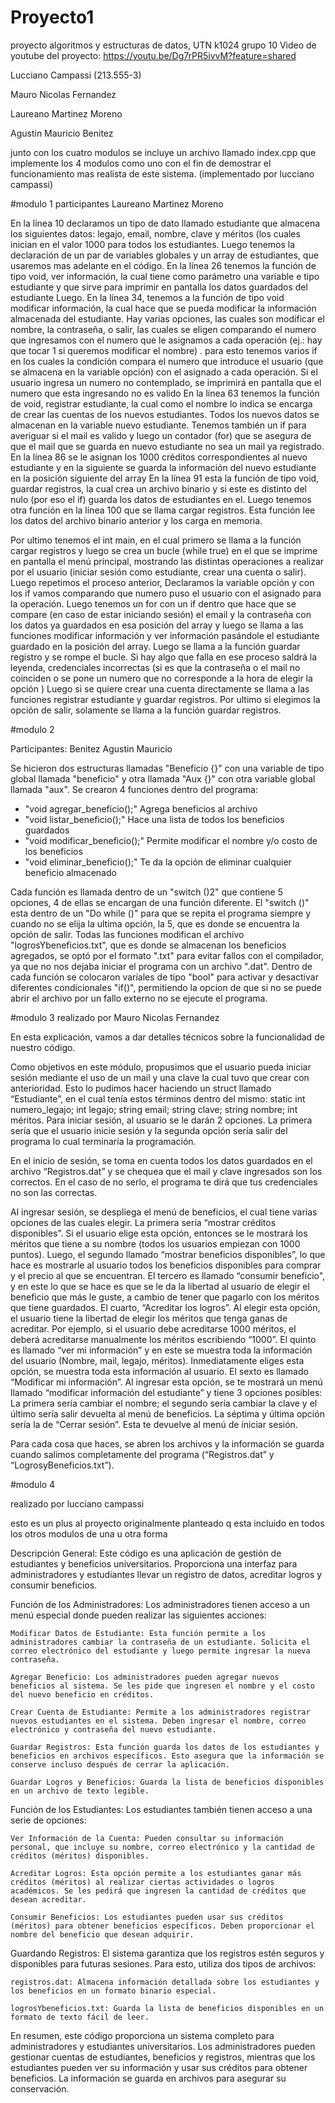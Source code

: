 # Proyecto1
proyecto algoritmos y estructuras de datos, UTN k1024 grupo 10
Video de youtube del proyecto: https://youtu.be/Dg7rPR5ivvM?feature=shared

Lucciano Campassi (213.555-3)

Mauro Nicolas Fernandez

Laureano Martinez Moreno

Agustin Mauricio Benitez

junto con los cuatro modulos se incluye un archivo llamado index.cpp que implemente los 4 modulos como uno con el fin de demostrar el funcionamiento mas realista de este sistema. (implementado por lucciano campassi)

#modulo 1
participantes Laureano Martinez Moreno

En la línea 10 declaramos un tipo de dato llamado estudiante que almacena los siguientes datos: legajo, email, nombre, clave y méritos (los cuales inician en el valor 1000 para todos los estudiantes.
Luego tenemos la declaración de un par de variables globales y un array de estudiantes, que usaremos mas adelante en el código.
En la línea 26 tenemos la función de tipo void, ver información, la cual tiene como parámetro una variable e tipo estudiante y que sirve para imprimir en pantalla los datos guardados del estudiante 
Luego. En la línea 34, tenemos a la función de tipo void modificar información, la cual hace que se pueda modificar la información almacenada del estudiante. Hay varias opciones, las cuales son modificar el nombre, la contraseña, o salir, las cuales se eligen comparando el numero que ingresamos con el numero que le asignamos a cada operación (ej.: hay que tocar 1 si queremos modificar el nombre) . para esto tenemos varios if en los cuales la condición compara el numero que introduce el usuario (que se almacena en la variable opción) con el asignado a cada operación. Si el usuario ingresa un numero no contemplado, se imprimirá en pantalla que el numero que esta ingresando no es valido
En la línea 63 tenemos la función de void, registrar estudiante, la cual como el nombre lo indica se encarga de crear las cuentas de los nuevos estudiantes. Todos los nuevos datos se almacenan en la variable nuevo estudiante. Tenemos también un if para averiguar si el mail es valido y luego un contador (for) que se asegura de que el mail que se guarda en nuevo estudiante no sea un mail ya registrado. En la línea 86 se le asignan los 1000 créditos correspondientes al nuevo estudiante y en la siguiente se guarda la información del nuevo estudiante en la posición siguiente del array
En la línea 91 esta la función de tipo void, guardar registros, la cual crea un archivo binario y si este es distinto del nulo (por eso el if) guarda los datos de estudiantes en el. Luego tenemos otra función en la línea 100 que se llama cargar registros. Esta función lee los datos del archivo binario anterior y los carga en memoria.

Por ultimo tenemos el int main, en el cual primero se llama a la función cargar registros y luego se crea un bucle (while true) en el que se imprime en pantalla el menú principal, mostrando las distintas operaciones a realizar por el usuario (iniciar sesión como estudiante, crear una cuenta o salir). Luego repetimos el proceso anterior, Declaramos la variable opción y con los if vamos comparando que numero puso el usuario con el asignado para la operación. Luego tenemos un for con un if dentro que hace que se compare (en caso de estar iniciando sesión) el email y la contraseña con los datos ya guardados en esa posición del array y luego se llama a las funciones modificar información y ver información pasándole el estudiante guardado en la posición del array. Luego se llama a la función guardar registro y se rompe el bucle. Si hay algo que falla en ese proceso saldrá la leyenda, credenciales incorrectas (si es que la contraseña o el mail no coinciden o se pone un numero que no corresponde a la hora de elegir la opción ) 
Luego si se quiere crear una cuenta directamente se llama a las funciones registrar estudiante y guardar registros. Por ultimo si elegimos la opción de salir, solamente se llama a la función guardar registros.

#modulo 2

Participantes: Benitez Agustin Mauricio

Se hicieron dos estructuras llamadas "Beneficio {}" con una variable de tipo global llamada "beneficio" y otra llamada "Aux {}" con otra variable global llamada "aux". 
Se crearon 4 funciones dentro del programa:
  -  "void agregar_beneficio();" Agrega beneficios al archivo 
  -  "void listar_beneficio();" Hace una lista de todos los beneficios guardados 
  -  "void modificar_beneficio();" Permite modificar el nombre y/o costo de los beneficios 
  -  "void eliminar_beneficio();" Te da la opción de eliminar cualquier beneficio almacenado 

Cada función es llamada dentro de un "switch ()2" que contiene 5 opciones, 4 de ellas se encargan de una función diferente. El "switch ()" esta dentro de un "Do while ()" para que se repita el programa siempre y cuando no se elija la ultima opción, la 5, que es donde se encuentra la opción de salir. 
Todas las funciones modifican el archivo "logrosYbeneficios.txt", que es donde se almacenan los beneficios agregados, se optó por el formato ".txt" para evitar fallos con el compilador, ya que no nos dejaba iniciar el programa con un archivo ".dat". 
Dentro de cada función se colocaron varíales de tipo "bool" para activar y desactivar diferentes condicionales "if()", permitiendo la opcion de que si no se puede abrir el archivo por un fallo externo no se ejecute el programa. 

#modulo 3
realizado por Mauro Nicolas Fernandez

En esta explicación, vamos a dar detalles técnicos sobre la funcionalidad de nuestro código.

Como objetivos en este módulo, propusimos que el usuario pueda iniciar sesión mediante el uso de un mail y una clave la cual tuvo que crear con anterioridad. Esto lo pudimos hacer haciendo un struct llamado “Estudiante”, en el cual tenía estos términos dentro del mismo: static int numero_legajo; int legajo; string email; string clave; string nombre; int méritos. Para iniciar sesión, al usuario se le darán 2 opciones. La primera sería que el usuario inicie sesión y la segunda opción sería salir del programa lo cual terminaría la programación.

En el inicio de sesión, se toma en cuenta todos los datos guardados en el archivo “Registros.dat” y se chequea que el mail y clave ingresados son los correctos. En el caso de no serlo, el programa te dirá que tus credenciales no son las correctas.

Al ingresar sesión, se despliega el menú de beneficios, el cual tiene varias opciones de las cuales elegir. 
La primera sería “mostrar créditos disponibles”. Si el usuario elige esta opción, entonces se le mostrará los méritos que tiene a su nombre (todos los usuarios empiezan con 1000 puntos). 
Luego, el segundo llamado “mostrar beneficios disponibles”, lo que hace es mostrarle al usuario todos los beneficios disponibles para comprar y el precio al que se encuentran.
El tercero es llamado “consumir beneficio", y en este lo que se hace es que se le da la libertad al usuario de elegir el beneficio que más le guste, a cambio de tener que pagarlo con los méritos que tiene guardados.
El cuarto, “Acreditar los logros”. Al elegir esta opción, el usuario tiene la libertad de elegir los méritos que tenga ganas de acreditar. Por ejemplo, si el usuario debe acreditarse 1000 méritos, el deberá acreditarse manualmente los méritos escribiendo “1000”. 
El quinto es llamado “ver mi información” y en este se muestra toda la información del usuario (Nombre, mail, legajo, méritos). Inmediatamente eliges esta opción, se muestra toda esta información al usuario.
El sexto es llamado “Modificar mi información”. Al ingresar esta opción, se te mostrará un menú llamado “modificar información del estudiante” y tiene 3 opciones posibles: La primera sería cambiar el nombre; el segundo sería cambiar la clave y el último sería salir devuelta al menú de beneficios.
La séptima y última opción sería la de “Cerrar sesión”. Esta te devuelve al menú de iniciar sesión.

Para cada cosa que haces, se abren los archivos y la información se guarda cuando salimos completamente del programa (“Registros.dat” y “LogrosyBeneficios.txt”).

#modulo 4

realizado por lucciano campassi

esto es un plus al proyecto originalmente planteado q esta incluido en todos los otros modulos de una u otra forma

Descripción General:
Este código es una aplicación de gestión de estudiantes y beneficios universitarios. Proporciona una interfaz para administradores y estudiantes llevar un registro de datos, acreditar logros y consumir beneficios.

Función de los Administradores:
Los administradores tienen acceso a un menú especial donde pueden realizar las siguientes acciones:

    Modificar Datos de Estudiante: Esta función permite a los administradores cambiar la contraseña de un estudiante. Solicita el correo electrónico del estudiante y luego permite ingresar la nueva contraseña.

    Agregar Beneficio: Los administradores pueden agregar nuevos beneficios al sistema. Se les pide que ingresen el nombre y el costo del nuevo beneficio en créditos.

    Crear Cuenta de Estudiante: Permite a los administradores registrar nuevos estudiantes en el sistema. Deben ingresar el nombre, correo electrónico y contraseña del nuevo estudiante.

    Guardar Registros: Esta función guarda los datos de los estudiantes y beneficios en archivos específicos. Esto asegura que la información se conserve incluso después de cerrar la aplicación.

    Guardar Logros y Beneficios: Guarda la lista de beneficios disponibles en un archivo de texto legible.

Función de los Estudiantes:
Los estudiantes también tienen acceso a una serie de opciones:

    Ver Información de la Cuenta: Pueden consultar su información personal, que incluye su nombre, correo electrónico y la cantidad de créditos (méritos) disponibles.

    Acreditar Logros: Esta opción permite a los estudiantes ganar más créditos (méritos) al realizar ciertas actividades o logros académicos. Se les pedirá que ingresen la cantidad de créditos que desean acreditar.

    Consumir Beneficios: Los estudiantes pueden usar sus créditos (méritos) para obtener beneficios específicos. Deben proporcionar el nombre del beneficio que desean adquirir.

Guardando Registros:
El sistema garantiza que los registros estén seguros y disponibles para futuras sesiones. Para esto, utiliza dos tipos de archivos:

    registros.dat: Almacena información detallada sobre los estudiantes y los beneficios en un formato binario especial.

    logrosYbeneficios.txt: Guarda la lista de beneficios disponibles en un formato de texto fácil de leer.

En resumen, este código proporciona un sistema completo para administradores y estudiantes universitarios. Los administradores pueden gestionar cuentas de estudiantes, beneficios y registros, mientras que los estudiantes pueden ver su información y usar sus créditos para obtener beneficios. La información se guarda en archivos para asegurar su conservación.
